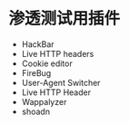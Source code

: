 # 渗透测试用插件

- HackBar
- Live HTTP headers
- Cookie editor
- FireBug
- User-Agent Switcher
- Live HTTP Header
- Wappalyzer
- shoadn
